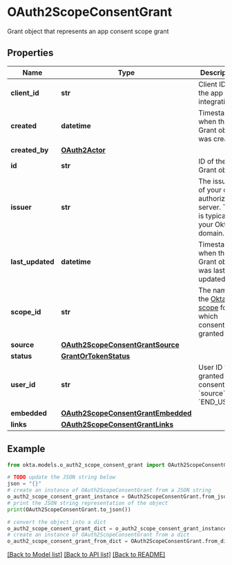 # OAuth2ScopeConsentGrant

Grant object that represents an app consent scope grant

## Properties

Name | Type | Description | Notes
------------ | ------------- | ------------- | -------------
**client_id** | **str** | Client ID of the app integration | [optional] [readonly] 
**created** | **datetime** | Timestamp when the Grant object was created | [optional] [readonly] 
**created_by** | [**OAuth2Actor**](OAuth2Actor.md) |  | [optional] 
**id** | **str** | ID of the Grant object | [optional] [readonly] 
**issuer** | **str** | The issuer of your org authorization server. This is typically your Okta domain. | 
**last_updated** | **datetime** | Timestamp when the Grant object was last updated | [optional] [readonly] 
**scope_id** | **str** | The name of the [Okta scope](https://developer.okta.com/docs/api/oauth2/#oauth-20-scopes) for which consent is granted | 
**source** | [**OAuth2ScopeConsentGrantSource**](OAuth2ScopeConsentGrantSource.md) |  | [optional] 
**status** | [**GrantOrTokenStatus**](GrantOrTokenStatus.md) |  | [optional] 
**user_id** | **str** | User ID that granted consent (if &#x60;source&#x60; is &#x60;END_USER&#x60;) | [optional] [readonly] 
**embedded** | [**OAuth2ScopeConsentGrantEmbedded**](OAuth2ScopeConsentGrantEmbedded.md) |  | [optional] 
**links** | [**OAuth2ScopeConsentGrantLinks**](OAuth2ScopeConsentGrantLinks.md) |  | [optional] 

## Example

```python
from okta.models.o_auth2_scope_consent_grant import OAuth2ScopeConsentGrant

# TODO update the JSON string below
json = "{}"
# create an instance of OAuth2ScopeConsentGrant from a JSON string
o_auth2_scope_consent_grant_instance = OAuth2ScopeConsentGrant.from_json(json)
# print the JSON string representation of the object
print(OAuth2ScopeConsentGrant.to_json())

# convert the object into a dict
o_auth2_scope_consent_grant_dict = o_auth2_scope_consent_grant_instance.to_dict()
# create an instance of OAuth2ScopeConsentGrant from a dict
o_auth2_scope_consent_grant_from_dict = OAuth2ScopeConsentGrant.from_dict(o_auth2_scope_consent_grant_dict)
```
[[Back to Model list]](../README.md#documentation-for-models) [[Back to API list]](../README.md#documentation-for-api-endpoints) [[Back to README]](../README.md)


